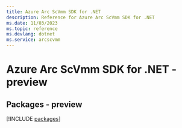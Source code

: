 ```yaml
---
title: Azure Arc ScVmm SDK for .NET
description: Reference for Azure Arc ScVmm SDK for .NET
ms.date: 11/03/2023
ms.topic: reference
ms.devlang: dotnet
ms.service: arcscvmm
---
```

# Azure Arc ScVmm SDK for .NET - preview
## Packages - preview
[!INCLUDE [packages](arc-scvmm-index.md)]